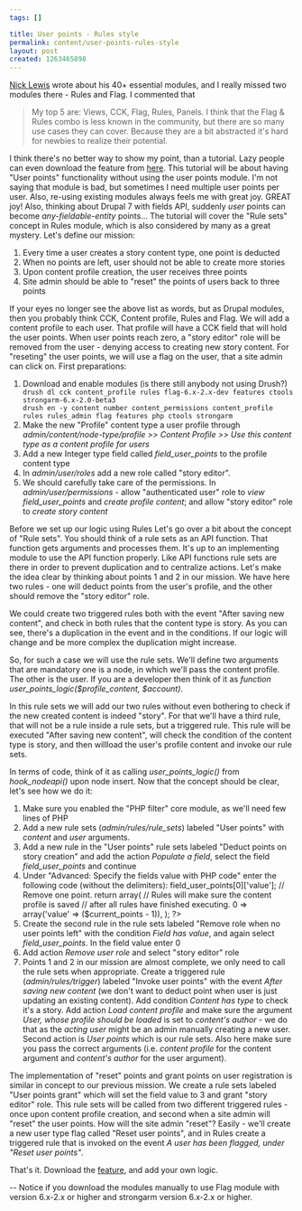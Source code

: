 ```yaml
--- 
tags: []

title: User points - Rules style
permalink: content/user-points-rules-style
layout: post
created: 1263465898
---
```

<a href="http://www.nicklewis.org/40-essential-drupal-6-modules">Nick Lewis</a> wrote about his 40+ essential modules, and I really missed two modules there - Rules and Flag.
I commented that
<blockquote>
My top 5 are: Views, CCK, Flag, Rules, Panels. I think that the Flag & Rules combo is less known in the community, but there are so many use cases they can cover. Because they are a bit abstracted it's hard for newbies to realize their potential.
</blockquote>

I think there's no better way to show my point, than a tutorial. Lazy people can even download the feature from <a href="http://www.gizra.com/sites/default/files/user_points_rules.tar_.gz">here</a>. This tutorial will be about having "User points" functionality without using the user points module. I'm not saying that module is bad, but sometimes I need multiple user points per user. Also, re-using existing modules always feels me with great joy. GREAT joy! Also, thinking about Drupal 7 with fields API, suddenly <em>user</em> points can become <em>any-fieldable-entity</em> points...
The tutorial will cover the "Rule sets" concept in Rules module, which is also considered by many as a great mystery. Let's define our mission:
<ol>
<li>Every time a user creates a story content type, one point is deducted</li>
<li>When no points are left, user should not be able to create more stories</li>
<li>Upon content profile creation, the user receives three points</li>
<li>Site admin should be able to "reset" the points of users back to three points</li>
</ol>

If your eyes no longer see the above list as words, but as Drupal modules, then you probably think CCK, Content profile, Rules and Flag.
We will add a content profile to each user. That profile will have a CCK field that will hold the user points. When user points reach zero, a "story editor" role will be removed from the user - denying access to creating new story content.
For "reseting" the user points, we will use a flag on the user, that a site admin can click on.
First preparations:
<ol>
<li>Download and enable modules (is there still anybody not using Drush?)
<code>
drush dl cck content_profile rules flag-6.x-2.x-dev features ctools strongarm-6.x-2.0-beta3
drush en -y content number content_permissions content_profile rules rules_admin flag features php ctools strongarm
</code>
</li>
<li>Make the new "Profile" content type a user profile through <em>admin/content/node-type/profile >> Content Profile >> Use this content type as a content profile for users</em></li>
<li>Add a new Integer type field called <em>field_user_points</em> to the profile content type</li>
<li>In <em>admin/user/roles</em> add a new role called "story editor".</li>
<li>We should carefully take care of the permissions. In <em>admin/user/permissions</em> - allow "authenticated user" role to <em>view  field_user_points</em> and <em>create profile content</em>; and allow "story editor" role to <em>create story content</em></li>
</ol>

Before we set up our logic using Rules Let's go over a bit about the concept of "Rule sets".
You should think of a rule sets as an API function. That function gets arguments and processes them. It's up to an implementing module to use the API function properly. Like API functions rule sets are there in order to prevent duplication and to centralize actions. Let's make the idea clear by thinking about points 1 and 2 in our mission. We have here two rules - one will deduct points from the user's profile, and the other should remove the "story editor" role.

We could create two triggered rules both with the event "After saving new content", and check in both rules that the content type is story. As you can see, there's a duplication in the event and in the conditions. If our logic will change and be more complex the duplication might increase.

So, for such a case we will use the rule sets. We'll define two arguments that are mandatory one is a node, in which we'll pass the content profile. The other is the user. If you are a developer then think of it as <em>function user_points_logic($profile_content, $account)</em>.

In this rule sets we will add our two rules without even bothering to check if the new created content is indeed "story". For that we'll have a third rule, that will not be a rule inside a rule sets, but a triggered rule. This rule will be executed "After saving new content", will check the condition of the content type is story, and then willload the user's profile content and invoke our rule sets.

In terms of code, think of it as calling <em>user_points_logic()</em> from <em>hook_nodeapi()</em> upon node insert. Now that the concept should be clear, let's see how we do it:

<ol>
<li>Make sure you enabled the "PHP filter" core module, as we'll need few lines of PHP</li>
<li>Add a new rule sets (<em>admin/rules/rule_sets</em>) labeled "User points" with <em>content</em> and <em>user</em> arguments.</li>
<li>Add a new rule in the "User points" rule sets labeled "Deduct points on story creation" and add the action <em>Populate a field</em>, select the field <em>field_user_points</em> and continue</li>
<li>Under "Advanced: Specify the fields value with PHP code" enter the following code (without the <code><?php ?></code> delimiters):

<?php
// Current user points.
$current_points = $profile_node->field_user_points[0]['value'];

// Remove one point.
return array(
  // Rules will make sure the content profile is saved
  // after all rules have finished executing.
  0 => array('value' => ($current_points - 1)),
);
?>
</li>
<li>Create the second rule in the rule sets labeled "Remove role when no user points left" with the condition <em>Field has value</em>, and again select <em>field_user_points</em>. In the field value enter 0</li>
<li>Add action <em>Remove user role</em> and select "story editor" role</li>
<li>Points 1 and 2 in our mission are almost complete, we only need to call the rule sets when appropriate. Create a triggered rule (<em>admin/rules/trigger</em>) labeled "Invoke user points" with the event <em>After saving new content</em> (we don't want to deduct point when user is just updating an existing content). Add condition <em>Content has type</em> to check it's a story. Add action <em>Load content profile</em> and make sure the argument <em>User, whose profile should be loaded</em> is set to <em>content's author</em> - we do that as the <em>acting user</em> might be an admin manually creating a new user. Second action is <em>User points</em> which is our rule sets. Also here make sure you pass the correct arguments (i.e. <em>content profile</em> for the content argument and <em>content's author</em> for the user argument).</li>
</ol>

The implementation of "reset" points and grant points on user registration is similar in concept to our previous mission. We create a rule sets labeled "User points grant" which will set the field value to 3 and grant "story editor" role. This rule sets will be called from two different triggered rules - once upon content profile creation, and second when a site admin will "reset" the user points. How will the site admin "reset"? Easily - we'll create a new user type flag called "Reset user points", and in Rules create a triggered rule that is invoked on the event <em>A user has been flagged, under "Reset user points"</em>.

That's it. Download the <A href="http://www.gizra.com/sites/default/files/user_points_rules.tar_.gz">feature</a>, and add your own logic.

--
Notice if you download the modules manually to use Flag module with version 6.x-2.x or higher and strongarm version 6.x-2.x or higher.
